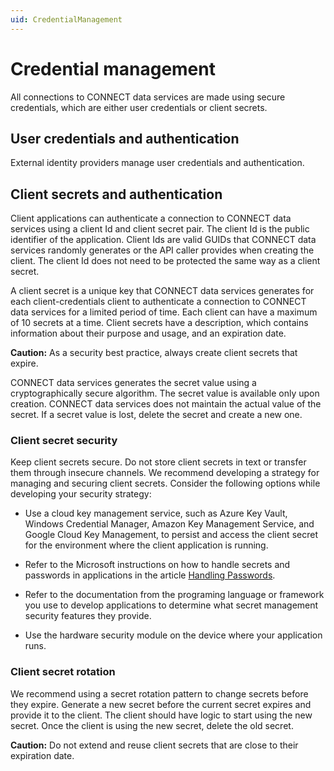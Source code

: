 ```yaml
---
uid: CredentialManagement
---
```


# Credential management

All connections to CONNECT data services are made using secure credentials, which are either user credentials or client secrets.

## User credentials and authentication

External identity providers manage user credentials and authentication.

## Client secrets and authentication

Client applications can authenticate a connection to CONNECT data services using a client Id and client secret pair. The client Id is the public identifier of the application. Client Ids are valid GUIDs that CONNECT data services randomly generates or the API caller provides when creating the client. The client Id does not need to be protected the same way as a client secret.

A client secret is a unique key that CONNECT data services generates for each client-credentials client to authenticate a connection to CONNECT data services for a limited period of time. Each client can have a maximum of 10 secrets at a time. Client secrets have a description, which contains information about their purpose and usage, and an expiration date.

**Caution:** As a security best practice, always create client secrets that expire.

CONNECT data services generates the secret value using a cryptographically secure algorithm. The secret value is available only upon creation. CONNECT data services does not maintain the actual value of the secret. If a secret value is lost, delete the secret and create a new one. 

### Client secret security

Keep client secrets secure. Do not store client secrets in text or transfer them through insecure channels. We recommend developing a strategy for managing and securing client secrets. Consider the following options while developing your security strategy:

- Use a cloud key management service, such as Azure Key Vault, Windows Credential Manager, Amazon Key Management Service, and Google Cloud Key Management, to persist and access the client secret for the environment where the client application is running.

- Refer to the Microsoft instructions on how to handle secrets and passwords in applications in the article [Handling Passwords](https://learn.microsoft.com/en-us/windows/win32/secbp/handling-passwords).

- Refer to the documentation from the programing language or framework you use to develop applications to determine what secret management security features they provide. 

- Use the hardware security module on the device where your application runs.

### Client secret rotation

We recommend using a secret rotation pattern to change secrets before they expire. Generate a new secret before the current secret expires and provide it to the client. The client should have logic to start using the new secret. Once the client is using the new secret, delete the old secret. 

**Caution:** Do not extend and reuse client secrets that are close to their expiration date. 
